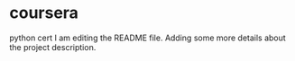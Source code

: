 # coursera
python cert
I am editing the README file. Adding some more details about the project description.

